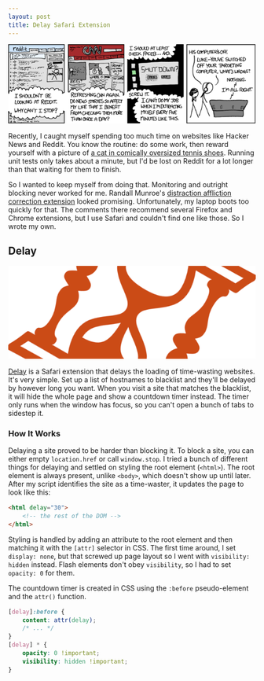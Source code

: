 ```yaml
---
layout: post
title: Delay Safari Extension
---
```


[![Let Go][1]][2]

Recently, I caught myself spending too much time on websites like
Hacker News and Reddit. You know the routine: do some work, then
reward yourself with a picture of [a cat in comically oversized
tennis shoes][3]. Running unit tests only takes about a minute, but
I'd be lost on Reddit for a lot longer than that waiting for them
to finish.

So I wanted to keep myself from doing that. Monitoring and outright
blocking never worked for me. Randall Munroe's [distraction affliction
correction extension][4] looked promising. Unfortunately, my laptop
boots too quickly for that. The comments there recommend several
Firefox and Chrome extensions, but I use Safari and couldn't find
one like those. So I wrote my own.

## Delay

[![Delay][5]][6]

[Delay][6] is a Safari extension that delays the loading of
time-wasting websites. It's very simple. Set up a list of hostnames
to blacklist and they'll be delayed by however long you want. When
you visit a site that matches the blacklist, it will hide the whole
page and show a countdown timer instead. The timer only runs when
the window has focus, so you can't open a bunch of tabs to sidestep
it.

### How It Works

Delaying a site proved to be harder than blocking it. To block a
site, you can either empty `location.href` or call `window.stop`.
I tried a bunch of different things for delaying and settled on
styling the root element (`<html>`). The root element is always
present, unlike `<body>`, which doesn't show up until later. After
my script identifies the site as a time-waster, it updates the page
to look like this:

```html
<html delay="30">
    <!-- the rest of the DOM -->
</html>
```

Styling is handled by adding an attribute to the root element and
then matching it with the `[attr]` selector in CSS. The first time
around, I set `display: none`, but that screwed up page layout so
I went with `visibility: hidden` instead. Flash elements don't obey
`visibility`, so I had to set `opacity: 0` for them.

The countdown timer is created in CSS using the `:before` pseudo-element
and the `attr()` function.

```css
[delay]:before {
    content: attr(delay);
    /* ... */
}
[delay] * {
    opacity: 0 !important;
    visibility: hidden !important;
}
```

[1]: /static/images/2012-09-04-let-go.png
[2]: http://xkcd.com/862/
[3]: http://redd.it/zabw9
[4]: http://blog.xkcd.com/2011/02/18/distraction-affliction-correction-extensio/
[5]: /static/images/2012-09-04-delay.png
[6]: https://github.com/tfausak/delay
